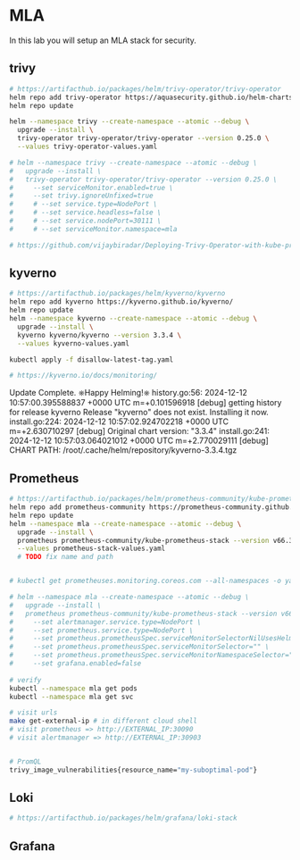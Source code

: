 # MLA

In this lab you will setup an MLA stack for security.

## trivy

```bash
# https://artifacthub.io/packages/helm/trivy-operator/trivy-operator
helm repo add trivy-operator https://aquasecurity.github.io/helm-charts/
helm repo update

helm --namespace trivy --create-namespace --atomic --debug \
  upgrade --install \
  trivy-operator trivy-operator/trivy-operator --version 0.25.0 \
  --values trivy-operator-values.yaml

# helm --namespace trivy --create-namespace --atomic --debug \
#   upgrade --install \
#   trivy-operator trivy-operator/trivy-operator --version 0.25.0 \
#     --set serviceMonitor.enabled=true \
#     --set trivy.ignoreUnfixed=true 
#     # --set service.type=NodePort \
#     # --set service.headless=false \
#     # --set service.nodePort=30111 \
#     # --set serviceMonitor.namespace=mla

# https://github.com/vijaybiradar/Deploying-Trivy-Operator-with-kube-prometheus-stack-for-Enhanced-Kubernetes-Security
```


## kyverno

```bash
# https://artifacthub.io/packages/helm/kyverno/kyverno
helm repo add kyverno https://kyverno.github.io/kyverno/
helm repo update
helm --namespace kyverno --create-namespace --atomic --debug \
  upgrade --install \
  kyverno kyverno/kyverno --version 3.3.4 \
  --values kyverno-values.yaml

kubectl apply -f disallow-latest-tag.yaml

# https://kyverno.io/docs/monitoring/

```
Update Complete. ⎈Happy Helming!⎈
history.go:56: 2024-12-12 10:57:00.395588837 +0000 UTC m=+0.101596918 [debug] getting history for release kyverno
Release "kyverno" does not exist. Installing it now.
install.go:224: 2024-12-12 10:57:02.924702218 +0000 UTC m=+2.630710297 [debug] Original chart version: "3.3.4"
install.go:241: 2024-12-12 10:57:03.064021012 +0000 UTC m=+2.770029111 [debug] CHART PATH: /root/.cache/helm/repository/kyverno-3.3.4.tgz


## Prometheus

```bash
# https://artifacthub.io/packages/helm/prometheus-community/kube-prometheus-stack
helm repo add prometheus-community https://prometheus-community.github.io/helm-charts
helm repo update
helm --namespace mla --create-namespace --atomic --debug \
  upgrade --install \
  prometheus prometheus-community/kube-prometheus-stack --version v66.3.1 \
  --values prometheus-stack-values.yaml
  # TODO fix name and path


# kubectl get prometheuses.monitoring.coreos.com --all-namespaces -o yaml | grep -C5 serviceMonitorSelector

# helm --namespace mla --create-namespace --atomic --debug \
#   upgrade --install \
#   prometheus prometheus-community/kube-prometheus-stack --version v66.3.1 \
#     --set alertmanager.service.type=NodePort \
#     --set prometheus.service.type=NodePort \
#     --set prometheus.prometheusSpec.serviceMonitorSelectorNilUsesHelmValues=true \
#     --set prometheus.prometheusSpec.serviceMonitorSelector="" \
#     --set prometheus.prometheusSpec.serviceMonitorNamespaceSelector="" \
#     --set grafana.enabled=false
    
# verify
kubectl --namespace mla get pods
kubectl --namespace mla get svc

# visit urls
make get-external-ip # in different cloud shell
# visit prometheus => http://EXTERNAL_IP:30090
# visit alertmanager => http://EXTERNAL_IP:30903


# PromQL
trivy_image_vulnerabilities{resource_name="my-suboptimal-pod"}  

```

<!-- TODO -->
## Loki

```bash
# https://artifacthub.io/packages/helm/grafana/loki-stack

```

<!-- TODO -->
## Grafana

